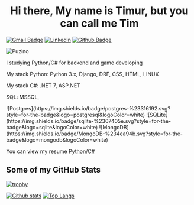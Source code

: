 <h1 align="center">Hi there, My name is Timur, but you can call me Tim</h1>

[![Gmail Badge](https://img.shields.io/badge/-puzino000@gmail.com-c14438?style=flat&logo=Gmail&logoColor=white&link=mailto:puzino000@gmail.com)](mailto:puzino000@gmail.com) 
[![Linkedin](https://img.shields.io/badge/-Timur-0072b1?style=flat&logo=Linkedin&logoColor=white&link=https://www.linkedin.com/in/timur-puzino/)](https://www.linkedin.com/in/timur-puzino) 
[![Github Badge](https://img.shields.io/badge/-Puzino-grey?style=flat&logo=github&logoColor=white&link=https://github.com/Puzino/)](https://www.github.com/Puzino/)
<p align='left'> <img src=https://komarev.com/ghpvc/?username=Puzino alt=Puzino /></p>
<p align='left'>I studying Python/C# for backend and game developing</p>
<p>My stack Python: Python 3.x, Django, DRF, CSS, HTML, LINUX</p>
<p>My stack C#: .NET 7, ASP.NET </p>
<p>SQL: MSSQL,</p>
![Postgres](https://img.shields.io/badge/postgres-%23316192.svg?style=for-the-badge&logo=postgresql&logoColor=white)
![SQLite](https://img.shields.io/badge/sqlite-%2307405e.svg?style=for-the-badge&logo=sqlite&logoColor=white)
![MongoDB](https://img.shields.io/badge/MongoDB-%234ea94b.svg?style=for-the-badge&logo=mongodb&logoColor=white)




<p align='left'> You can view my resume <a href='https://drive.google.com/file/d/1EsIhdxhpz9Zqh6vQiU_UG15ejOwt3lV1/view?usp=sharing' target=_blank><u>Python</u></a>/<a href='https://drive.google.com/file/d/1PK1D_ko_cgM766OZaQqkpiJ8bDHSrWUo/view?usp=sharing' target=_blank><u>C#</u></a></p>
<h2>Some of my GitHub Stats</h2>



[![trophy](https://github-profile-trophy.vercel.app/?username=Puzino&theme=onedark)](https://github.com/Puzino)

[![Github stats](https://github-readme-stats.vercel.app/api?username=Puzino&show_icons=true&include_all_commits=true)](https://github.com/Puzino/github-readme-stats)
[![Top Langs](https://github-readme-stats.vercel.app/api/top-langs/?username=Puzino&layout=compact)](https://github.com/Puzino/github-readme-stats)
